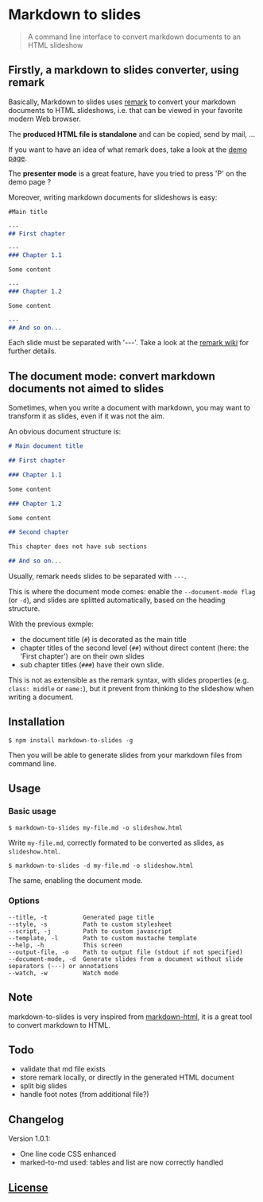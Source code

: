 # Markdown to slides

> A command line interface to convert markdown documents to an HTML slideshow

## Firstly, a markdown to slides converter, using remark

Basically, Markdown to slides uses [remark](https://github.com/gnab/remark) to convert your markdown documents to HTML slideshows, i.e. that can be viewed in your favorite modern Web browser.

The **produced HTML file is standalone** and can be copied, send by mail, ...

If you want to have an idea of what remark does, take a look at the [demo page](http://remarkjs.com/#1).

The **presenter mode** is a great feature, have you tried to press 'P' on the demo page ?

Moreover, writing markdown documents for slideshows is easy:

```markdown
#Main title

---
## First chapter

---
### Chapter 1.1

Some content

---
### Chapter 1.2

Some content

---
## And so on...
```

Each slide must be separated with '---'. Take a look at the [remark wiki](https://github.com/gnab/remark/wiki) for further details.

## The document mode: convert markdown documents not aimed to slides

Sometimes, when you write a document with markdown, you may want to transform it as slides, even if it was not the aim.

An obvious document structure is:

```markdown
# Main document title

## First chapter

### Chapter 1.1

Some content

### Chapter 1.2

Some content

## Second chapter

This chapter does not have sub sections

## And so on...
```

Usually, remark needs slides to be separated with `---`.

This is where the document mode comes: enable the `--document-mode flag` (or `-d`), and slides are splitted automatically, based on the heading structure.

With the previous exmple:

- the document title (`#`) is decorated as the main title
- chapter titles of the second level (`##`) without direct content (here: the 'First chapter') are on their own slides
- sub chapter titles (`###`) have their own slide.

This is not as extensible as the remark syntax, with slides properties (e.g. `class: middle` or `name:`), but it prevent from thinking to the slideshow when writing a document.

## Installation

    $ npm install markdown-to-slides -g

Then you will be able to generate slides from your markdown files from command line.

## Usage

### Basic usage

    $ markdown-to-slides my-file.md -o slideshow.html

Write `my-file.md`, correctly formated to be converted as slides, as `slideshow.html`.

    $ markdown-to-slides -d my-file.md -o slideshow.html

The same, enabling the document mode.

### Options

```
--title, -t          Generated page title
--style, -s          Path to custom stylesheet
--script, -j         Path to custom javascript
--template, -l       Path to custom mustache template
--help, -h           This screen
--output-file, -o    Path to output file (stdout if not specified)
--document-mode, -d  Generate slides from a document without slide separators (---) or annotations
--watch, -w          Watch mode
```

## Note

markdown-to-slides is very inspired from [markdown-html](https://github.com/fragphace/markdown-html/), it is a great tool to convert markdown to HTML.

## Todo

- validate that md file exists
- store remark locally, or directly in the generated HTML document
- split big slides
- handle foot notes (from additional file?)

## Changelog

Version 1.0.1:

- One line code CSS enhanced
- marked-to-md used: tables and list are now correctly handled

## [License](LICENSE)